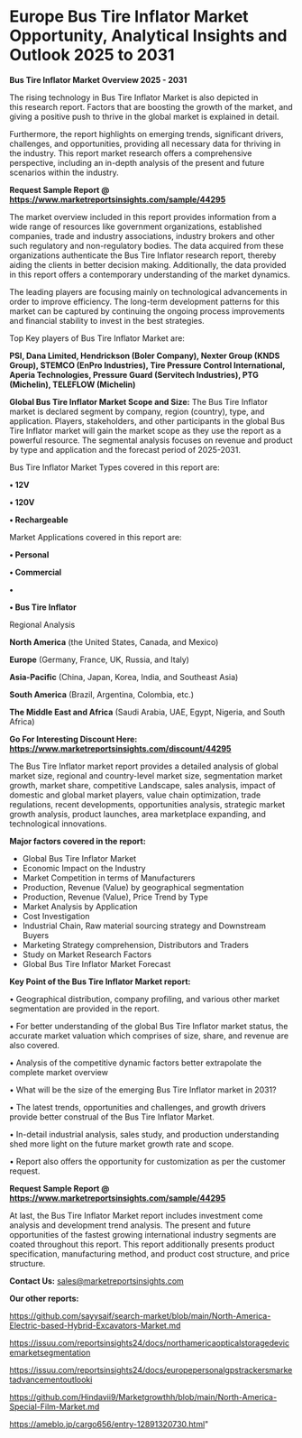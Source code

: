 # Europe Bus Tire Inflator Market Opportunity, Analytical Insights and Outlook 2025 to 2031

<Strong> Bus Tire Inflator Market Overview 2025 - 2031</strong>

The rising technology in Bus Tire Inflator Market is also depicted in this research report. Factors that are boosting the growth of the market, and giving a positive push to thrive in the global market is explained in detail.

Furthermore, the report highlights on emerging trends, significant drivers, challenges, and opportunities, providing all necessary data for thriving in the industry. This report market research offers a comprehensive perspective, including an in-depth analysis of the present and future scenarios within the industry.

<strong>Request Sample Report @ <a href=https://www.marketreportsinsights.com/sample/44295>https://www.marketreportsinsights.com/sample/44295</a></strong>

The market overview included in this report provides information from a wide range of resources like government organizations, established companies, trade and industry associations, industry brokers and other such regulatory and non-regulatory bodies. The data acquired from these organizations authenticate the Bus Tire Inflator research report, thereby aiding the clients in better decision making. Additionally, the data provided in this report offers a contemporary understanding of the market dynamics.

The leading players are focusing mainly on technological advancements in order to improve efficiency. The long-term development patterns for this market can be captured by continuing the ongoing process improvements and financial stability to invest in the best strategies.

Top Key players of Bus Tire Inflator Market are:

<strong>PSI, Dana Limited, Hendrickson (Boler Company), Nexter Group (KNDS Group), STEMCO (EnPro Industries), Tire Pressure Control International, Aperia Technologies, Pressure Guard (Servitech Industries), PTG (Michelin), TELEFLOW (Michelin)</strong>

<strong><b>Global Bus Tire Inflator Market Scope and Size:</b></strong>
The Bus Tire Inflator market is declared segment by company, region (country), type, and application. Players, stakeholders, and other participants in the global Bus Tire Inflator market will gain the market scope as they use the report as a powerful resource. The segmental analysis focuses on revenue and product by type and application and the forecast period of 2025-2031.

Bus Tire Inflator Market Types covered in this report are:

<strong>•  12V

•  120V

•  Rechargeable</strong>

Market Applications covered in this report are:

<strong>•  Personal

•  Commercial

•  

•  Bus Tire Inflator</strong> 

Regional Analysis

<strong>North America</strong> (the United States, Canada, and Mexico)

<strong>Europe</strong> (Germany, France, UK, Russia, and Italy)

<strong>Asia-Pacific</strong> (China, Japan, Korea, India, and Southeast Asia)

<strong>South America</strong> (Brazil, Argentina, Colombia, etc.)

<strong>The Middle East and Africa</strong> (Saudi Arabia, UAE, Egypt, Nigeria, and South Africa)

<strong>Go For Interesting Discount Here: <a href=https://www.marketreportsinsights.com/discount/44295>https://www.marketreportsinsights.com/discount/44295</a></strong>

The Bus Tire Inflator market report provides a detailed analysis of global market size, regional and country-level market size, segmentation market growth, market share, competitive Landscape, sales analysis, impact of domestic and global market players, value chain optimization, trade regulations, recent developments, opportunities analysis, strategic market growth analysis, product launches, area marketplace expanding, and technological innovations.

<strong><b>Major factors covered in the report:</b></strong>
<ul>
  <li>Global Bus Tire Inflator Market </li>
  <li>Economic Impact on the Industry</li>
  <li>Market Competition in terms of Manufacturers</li>
  <li>Production, Revenue (Value) by geographical segmentation</li>
  <li>Production, Revenue (Value), Price Trend by Type</li>
  <li>Market Analysis by Application</li>
  <li>Cost Investigation</li>
  <li>Industrial Chain, Raw material sourcing strategy and Downstream Buyers</li>
  <li>Marketing Strategy comprehension, Distributors and Traders</li>
  <li>Study on Market Research Factors</li>
  <li>Global Bus Tire Inflator Market Forecast</li>
</ul>

<strong><b>Key Point of the Bus Tire Inflator Market report:</b></strong>

• Geographical distribution, company profiling, and various other market segmentation are provided in the report.

• For better understanding of the global Bus Tire Inflator market status, the accurate market valuation which comprises of size, share, and revenue are also covered.

• Analysis of the competitive dynamic factors better extrapolate the complete market overview

• What will be the size of the emerging Bus Tire Inflator market in 2031?

• The latest trends, opportunities and challenges, and growth drivers provide better construal of the Bus Tire Inflator Market.

• In-detail industrial analysis, sales study, and production understanding shed more light on the future market growth rate and scope.

• Report also offers the opportunity for customization as per the customer request.

<strong>Request Sample Report @ <a href=https://www.marketreportsinsights.com/sample/44295>https://www.marketreportsinsights.com/sample/44295</a></strong>

At last, the Bus Tire Inflator Market report includes investment come analysis and development trend analysis. The present and future opportunities of the fastest growing international industry segments are coated throughout this report. This report additionally presents product specification, manufacturing method, and product cost structure, and price structure.

<strong>Contact Us:</strong>
sales@marketreportsinsights.com

<strong>Our other reports:</strong>

<a href=https://github.com/sayysaif/search-market/blob/main/North-America-Electric-based-Hybrid-Excavators-Market.md>https://github.com/sayysaif/search-market/blob/main/North-America-Electric-based-Hybrid-Excavators-Market.md</a>

<a href=https://issuu.com/reportsinsights24/docs/northamericaopticalstoragedevicemarketsegmentation>https://issuu.com/reportsinsights24/docs/northamericaopticalstoragedevicemarketsegmentation</a>

<a href=https://issuu.com/reportsinsights24/docs/europepersonalgpstrackersmarketadvancementoutlooki>https://issuu.com/reportsinsights24/docs/europepersonalgpstrackersmarketadvancementoutlooki</a>

<a href=https://github.com/Hindavii9/Marketgrowthh/blob/main/North-America-Special-Film-Market.md>https://github.com/Hindavii9/Marketgrowthh/blob/main/North-America-Special-Film-Market.md</a>

<a href=https://ameblo.jp/cargo656/entry-12891320730.html>https://ameblo.jp/cargo656/entry-12891320730.html</a>"
